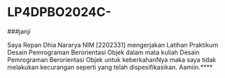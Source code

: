 # LP4DPBO2024C-

###janji

Saya Repan Dhia Nararya NIM [2202331] mengerjakan Latihan Praktikum Desain Pemrograman Berorientasi Objek dalam mata kuliah Desain Pemrograman Berorientasi Objek untuk keberkahanNya maka saya tidak melakukan kecurangan seperti yang telah dispesifikasikan. Aamiin.****
